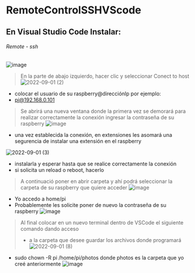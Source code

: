# RemoteControlSSHVScode

## En Visual Studio Code Instalar:
###### Remote - ssh
![image](https://user-images.githubusercontent.com/78398897/188000268-c2f19f4f-27ff-4753-a0ce-07acbbfd327f.png)
> En la parte de abajo izquierdo, hacer clic y seleccionar Conect to host
![2022-09-01 (2)](https://user-images.githubusercontent.com/78398897/188002038-676bcd41-da21-4a34-90ec-de986a3f0976.jpg)
 - colocar el usuario de su raspberry@direcciónIp por ejemplo:
 - pi@192.168.0.101

> Se abrirá una nueva ventana donde la primera vez se demorará para realizar correctamente la conexión
> ingresar la contraseña de su raspberry
![image](https://user-images.githubusercontent.com/78398897/188003287-1d9a8786-8a5b-4b05-9024-23ccf30627cd.png)

 - una vez establecida la conexión, en extensiones les asomará una segurencia de instalar una extensión en el raspberry

![2022-09-01 (3)](https://user-images.githubusercontent.com/78398897/188002538-aaec3d98-97cd-4704-ada6-0e1bf0e74c2d.jpg)

- instalarla y esperar hasta que se realice correctamente la conexión
 - si solicita un reload o reboot, hacerlo

> A continuació poner en abrir carpeta y ahí podrá seleccionar la carpeta de su raspberry que quiere acceder
![image](https://user-images.githubusercontent.com/78398897/188003724-9db34cf1-3f41-4d9e-b57d-1d714119e498.png)
- Yo accedo a home/pi
- Probablemente les solicite poner de nuevo la contraseña de su raspberry
![image](https://user-images.githubusercontent.com/78398897/188003795-36458748-595e-4702-a41b-de567a44573d.png)

> Al final colocar en un nuevo terminal dentro de VSCode el siguiente comando dando acceso 
> - a la carpeta que desee guardar los archivos donde programará
![2022-09-01 (8)](https://user-images.githubusercontent.com/78398897/188004071-8b68dbca-1de2-4f31-858c-e51ceba6de01.jpg)
 
 - sudo chown -R pi /home/pi/photos  donde photos es la carpeta que yo creé anteriormente
 ![image](https://user-images.githubusercontent.com/78398897/188002862-7f084e95-824e-4e20-b68d-1bb5e3422724.png)

